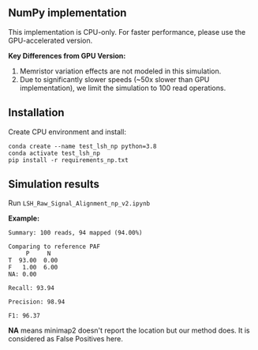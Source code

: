 ## NumPy implementation

This implementation is CPU-only. For faster performance, please use the GPU-accelerated version.

**Key Differences from GPU Version:**

1. Memristor variation effects are not modeled in this simulation.
2. Due to significantly slower speeds (~50x slower than GPU implementation), we limit the simulation to 100 read operations.

## Installation

Create CPU environment and install:

```shell
conda create --name test_lsh_np python=3.8
conda activate test_lsh_np
pip install -r requirements_np.txt
```

## Simulation results

Run `LSH_Raw_Signal_Alignment_np_v2.ipynb`

**Example:**

```shell
Summary: 100 reads, 94 mapped (94.00%)

Comparing to reference PAF
     P     N
T  93.00  0.00
F   1.00  6.00
NA: 0.00

Recall: 93.94

Precision: 98.94

F1: 96.37
```

**NA** means minimap2 doesn't report the location but our method does. It is considered as False Positives here.